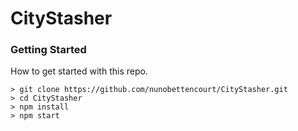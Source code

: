 # CityStasher

### Getting Started

How to get started with this repo.

```
> git clone https://github.com/nunobettencourt/CityStasher.git
> cd CityStasher
> npm install
> npm start
```
